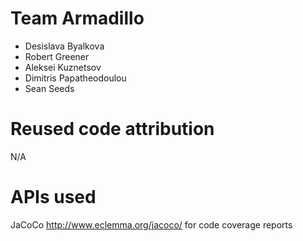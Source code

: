 # Team Armadillo
- Desislava Byalkova
- Robert Greener
- Aleksei Kuznetsov
- Dimitris Papatheodoulou
- Sean Seeds

# Reused code attribution
N/A

# APIs used
JaCoCo http://www.eclemma.org/jacoco/ for code coverage reports
